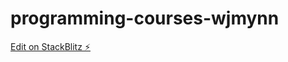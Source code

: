 # programming-courses-wjmynn

[Edit on StackBlitz ⚡️](https://stackblitz.com/edit/programming-courses-wjmynn)